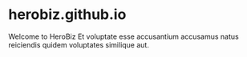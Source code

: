 # herobiz.github.io
Welcome to HeroBiz
Et voluptate esse accusantium accusamus natus reiciendis quidem voluptates similique aut.
